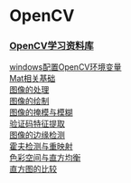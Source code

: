 # OpenCV

### [OpenCV学习资料库](http://www.opencv.org.cn/opencvdoc/2.3.2/html/doc/tutorials/imgproc/table_of_content_imgproc/table_of_content_imgproc.html)

[windows配置OpenCV环境变量](https://github.com/TF27674569/OpenCV/blob/master/md/%EF%BC%88%E4%B8%80%EF%BC%89Windows%E4%B8%8AOpenCV1.md)</br>
[Mat相关基础](https://github.com/TF27674569/OpenCV/blob/master/md/%EF%BC%88%E4%BA%8C%EF%BC%89Mat.md)</br>
[图像的处理](https://github.com/TF27674569/OpenCV/blob/master/md/%EF%BC%88%E4%B8%89%EF%BC%89%E5%9B%BE%E5%83%8F%E7%9A%84%E5%A4%84%E7%90%86.md)</br>
[图像的绘制](https://github.com/TF27674569/OpenCV/blob/master/md/%EF%BC%88%E5%9B%9B%EF%BC%89%E5%9B%BE%E5%83%8F%E7%9A%84%E7%BB%98%E5%88%B6.md)</br>
[图像的掩模与模糊](https://github.com/TF27674569/OpenCV/blob/master/md/%EF%BC%88%E4%BA%94%EF%BC%89%E5%9B%BE%E5%83%8F%E7%9A%84%E6%8E%A9%E6%A8%A1%E4%B8%8E%E6%A8%A1%E7%B3%8A.md)</br>
[验证码特征提取](https://github.com/TF27674569/OpenCV/blob/master/md/%EF%BC%88%E5%85%AD%EF%BC%89%E9%AA%8C%E8%AF%81%E7%A0%81%E7%89%B9%E5%BE%81%E6%8F%90%E5%8F%96.md)</br>
[图像的边缘检测](https://github.com/TF27674569/OpenCV/blob/master/md/%EF%BC%88%E4%B8%83%EF%BC%89%E5%9B%BE%E5%83%8F%E7%9A%84%E8%BE%B9%E7%BC%98%E6%A3%80%E6%B5%8B.md)</br>
[霍夫检测与重映射](https://github.com/TF27674569/OpenCV/blob/master/md/%EF%BC%88%E5%85%AB%EF%BC%89%E9%9C%8D%E5%A4%AB%E6%A3%80%E6%B5%8B%E4%B8%8E%E9%87%8D%E6%98%A0%E5%B0%84.md)</br>
[色彩空间与直方均衡](https://github.com/TF27674569/OpenCV/blob/master/md/%EF%BC%88%E4%B9%9D%EF%BC%89%E8%89%B2%E5%BD%A9%E7%A9%BA%E9%97%B4%E4%B8%8E%E7%9B%B4%E6%96%B9%E5%9B%BE.md)</br>
[直方图的比较](https://github.com/TF27674569/OpenCV/blob/master/md/%EF%BC%88%E5%8D%81%EF%BC%89%E7%9B%B4%E6%96%B9%E5%9B%BE%E7%9A%84%E6%AF%94%E8%BE%83.md)</br>
